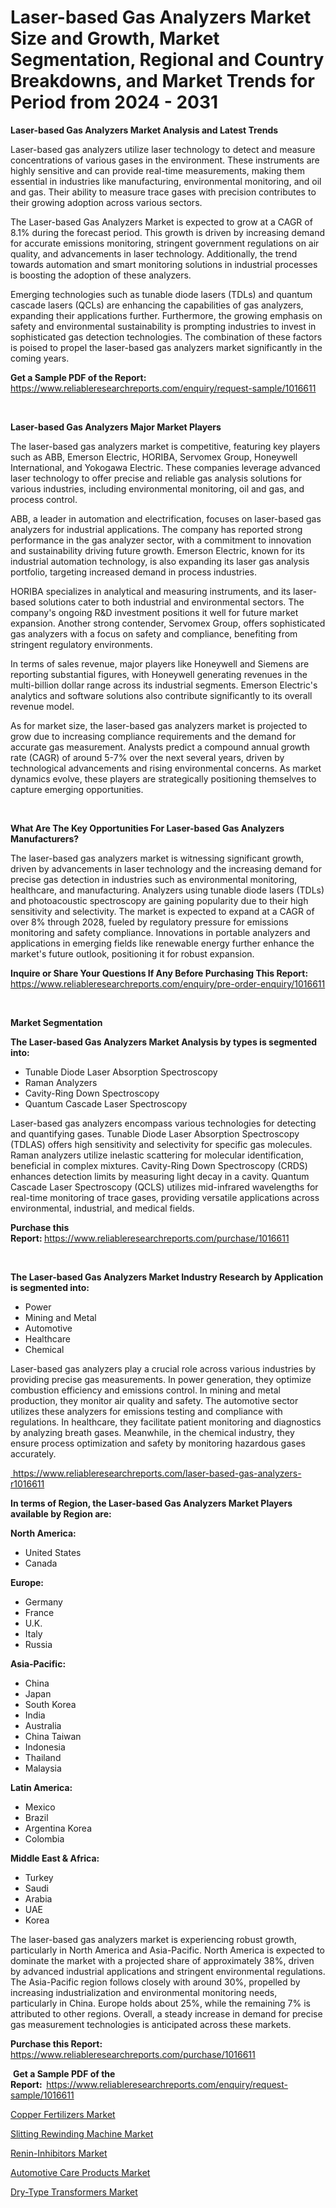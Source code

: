 <p><h1>Laser-based Gas Analyzers Market Size and Growth, Market Segmentation, Regional and Country Breakdowns, and Market Trends for Period from 2024 -  2031</h1></p><p><strong>Laser-based Gas Analyzers Market Analysis and Latest Trends</strong></p>
<p><p>Laser-based gas analyzers utilize laser technology to detect and measure concentrations of various gases in the environment. These instruments are highly sensitive and can provide real-time measurements, making them essential in industries like manufacturing, environmental monitoring, and oil and gas. Their ability to measure trace gases with precision contributes to their growing adoption across various sectors.</p><p>The Laser-based Gas Analyzers Market is expected to grow at a CAGR of 8.1% during the forecast period. This growth is driven by increasing demand for accurate emissions monitoring, stringent government regulations on air quality, and advancements in laser technology. Additionally, the trend towards automation and smart monitoring solutions in industrial processes is boosting the adoption of these analyzers.</p><p>Emerging technologies such as tunable diode lasers (TDLs) and quantum cascade lasers (QCLs) are enhancing the capabilities of gas analyzers, expanding their applications further. Furthermore, the growing emphasis on safety and environmental sustainability is prompting industries to invest in sophisticated gas detection technologies. The combination of these factors is poised to propel the laser-based gas analyzers market significantly in the coming years.</p></p>
<p><strong>Get a Sample PDF of the Report:&nbsp;</strong> <a href="https://www.reliableresearchreports.com/enquiry/request-sample/1016611">https://www.reliableresearchreports.com/enquiry/request-sample/1016611</a></p>
<p>&nbsp;</p>
<p><strong>Laser-based Gas Analyzers Major Market Players</strong></p>
<p><p>The laser-based gas analyzers market is competitive, featuring key players such as ABB, Emerson Electric, HORIBA, Servomex Group, Honeywell International, and Yokogawa Electric. These companies leverage advanced laser technology to offer precise and reliable gas analysis solutions for various industries, including environmental monitoring, oil and gas, and process control.</p><p>ABB, a leader in automation and electrification, focuses on laser-based gas analyzers for industrial applications. The company has reported strong performance in the gas analyzer sector, with a commitment to innovation and sustainability driving future growth. Emerson Electric, known for its industrial automation technology, is also expanding its laser gas analysis portfolio, targeting increased demand in process industries.</p><p>HORIBA specializes in analytical and measuring instruments, and its laser-based solutions cater to both industrial and environmental sectors. The company's ongoing R&D investment positions it well for future market expansion. Another strong contender, Servomex Group, offers sophisticated gas analyzers with a focus on safety and compliance, benefiting from stringent regulatory environments.</p><p>In terms of sales revenue, major players like Honeywell and Siemens are reporting substantial figures, with Honeywell generating revenues in the multi-billion dollar range across its industrial segments. Emerson Electric's analytics and software solutions also contribute significantly to its overall revenue model.</p><p>As for market size, the laser-based gas analyzers market is projected to grow due to increasing compliance requirements and the demand for accurate gas measurement. Analysts predict a compound annual growth rate (CAGR) of around 5-7% over the next several years, driven by technological advancements and rising environmental concerns. As market dynamics evolve, these players are strategically positioning themselves to capture emerging opportunities.</p></p>
<p>&nbsp;</p>
<p><strong>What Are The Key Opportunities For Laser-based Gas Analyzers Manufacturers?</strong></p>
<p><p>The laser-based gas analyzers market is witnessing significant growth, driven by advancements in laser technology and the increasing demand for precise gas detection in industries such as environmental monitoring, healthcare, and manufacturing. Analyzers using tunable diode lasers (TDLs) and photoacoustic spectroscopy are gaining popularity due to their high sensitivity and selectivity. The market is expected to expand at a CAGR of over 8% through 2028, fueled by regulatory pressure for emissions monitoring and safety compliance. Innovations in portable analyzers and applications in emerging fields like renewable energy further enhance the market's future outlook, positioning it for robust expansion.</p></p>
<p><strong>Inquire or Share Your Questions If Any Before Purchasing This Report:</strong> <a href="https://www.reliableresearchreports.com/enquiry/pre-order-enquiry/1016611">https://www.reliableresearchreports.com/enquiry/pre-order-enquiry/1016611</a></p>
<p>&nbsp;</p>
<p><strong>Market Segmentation</strong></p>
<p><strong>The Laser-based Gas Analyzers Market Analysis by types is segmented into:</strong></p>
<p><ul><li>Tunable Diode Laser Absorption Spectroscopy</li><li>Raman Analyzers</li><li>Cavity-Ring Down Spectroscopy</li><li>Quantum Cascade Laser Spectroscopy</li></ul></p>
<p><p>Laser-based gas analyzers encompass various technologies for detecting and quantifying gases. Tunable Diode Laser Absorption Spectroscopy (TDLAS) offers high sensitivity and selectivity for specific gas molecules. Raman analyzers utilize inelastic scattering for molecular identification, beneficial in complex mixtures. Cavity-Ring Down Spectroscopy (CRDS) enhances detection limits by measuring light decay in a cavity. Quantum Cascade Laser Spectroscopy (QCLS) utilizes mid-infrared wavelengths for real-time monitoring of trace gases, providing versatile applications across environmental, industrial, and medical fields.</p></p>
<p><strong>Purchase this Report:&nbsp;</strong><a href="https://www.reliableresearchreports.com/purchase/1016611">https://www.reliableresearchreports.com/purchase/1016611</a></p>
<p>&nbsp;</p>
<p><strong>The Laser-based Gas Analyzers Market Industry Research by Application is segmented into:</strong></p>
<p><ul><li>Power</li><li>Mining and Metal</li><li>Automotive</li><li>Healthcare</li><li>Chemical</li></ul></p>
<p><p>Laser-based gas analyzers play a crucial role across various industries by providing precise gas measurements. In power generation, they optimize combustion efficiency and emissions control. In mining and metal production, they monitor air quality and safety. The automotive sector utilizes these analyzers for emissions testing and compliance with regulations. In healthcare, they facilitate patient monitoring and diagnostics by analyzing breath gases. Meanwhile, in the chemical industry, they ensure process optimization and safety by monitoring hazardous gases accurately.</p></p>
<p><a href="https://www.reliableresearchreports.com/laser-based-gas-analyzers-r1016611">&nbsp;https://www.reliableresearchreports.com/laser-based-gas-analyzers-r1016611</a></p>
<p><strong>In terms of Region, the Laser-based Gas Analyzers Market Players available by Region are:</strong></p>
<p>
    <p> <strong> North America: </strong>
        <ul>
            <li>United States</li>
            <li>Canada</li>
        </ul>
        </p> 
    <p> <strong> Europe: </strong>
        <ul>
            <li>Germany</li>
            <li>France</li>
            <li>U.K.</li>
            <li>Italy</li>
            <li>Russia</li>
        </ul>
        </p> 
    <p> <strong> Asia-Pacific: </strong>
        <ul>
            <li>China</li>
            <li>Japan</li>
            <li>South Korea</li>
            <li>India</li>
            <li>Australia</li>
            <li>China Taiwan</li>
            <li>Indonesia</li>
            <li>Thailand</li>
            <li>Malaysia</li>
        </ul>
        </p> 
    <p> <strong> Latin America: </strong>
        <ul>
            <li>Mexico</li>
            <li>Brazil</li>
            <li>Argentina Korea</li>
            <li>Colombia</li>
        </ul>
        </p> 
    <p> <strong> Middle East & Africa: </strong>
        <ul>
            <li>Turkey</li>
            <li>Saudi</li>
            <li>Arabia</li>
            <li>UAE</li>
            <li>Korea</li>
        </ul>
    </p>
    </p>
<p><p>The laser-based gas analyzers market is experiencing robust growth, particularly in North America and Asia-Pacific. North America is expected to dominate the market with a projected share of approximately 38%, driven by advanced industrial applications and stringent environmental regulations. The Asia-Pacific region follows closely with around 30%, propelled by increasing industrialization and environmental monitoring needs, particularly in China. Europe holds about 25%, while the remaining 7% is attributed to other regions. Overall, a steady increase in demand for precise gas measurement technologies is anticipated across these markets.</p></p>
<p><strong>Purchase this Report: </strong><a href="https://www.reliableresearchreports.com/purchase/1016611">https://www.reliableresearchreports.com/purchase/1016611</a></p>
<p>&nbsp;<strong>Get a Sample PDF of the Report:&nbsp;&nbsp;</strong><a href="https://www.reliableresearchreports.com/enquiry/request-sample/1016611">https://www.reliableresearchreports.com/enquiry/request-sample/1016611</a></p>
<p><strong></strong></p>
<p><p><a href="https://issuu.com/reportprime-2/docs/copper-fertilizers-market-size-2030_098e54d5dd3aa1">Copper Fertilizers Market</a></p><p><a href="https://medium.com/@christopher.fisher66709/global-slitting-rewinding-machine-market-opportunities-and-forecast-for-period-from-2024-to-2031-56fe38efc3a7">Slitting Rewinding Machine Market</a></p><p><a href="https://github.com/naodanhluon8/Market-Research-Report-List-1/blob/main/renin-inhibitors-market.md">Renin-Inhibitors Market</a></p><p><a href="https://www.linkedin.com/pulse/what-current-future-prospects-automotive-care-products-u5zee?trackingId=JPkqGUnZRfa52pr8HBB%2FsQ%3D%3D">Automotive Care Products Market</a></p><p><a href="https://github.com/yoshih12/Market-Research-Report-List-4/blob/main/dry-type-transformers-market.md">Dry-Type Transformers Market</a></p></p>
